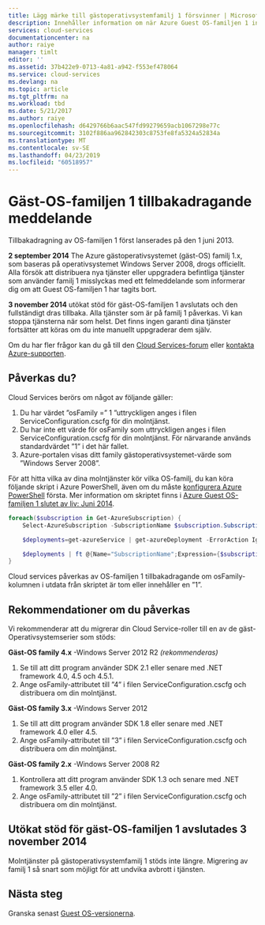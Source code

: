 ```yaml
---
title: Lägg märke till gästoperativsystemfamilj 1 försvinner | Microsoft Docs
description: Innehåller information om när Azure Guest OS-familjen 1 indragningen har hänt och hur du avgör om du påverkas
services: cloud-services
documentationcenter: na
author: raiye
manager: timlt
editor: ''
ms.assetid: 37b422e9-0713-4a81-a942-f553ef478064
ms.service: cloud-services
ms.devlang: na
ms.topic: article
ms.tgt_pltfrm: na
ms.workload: tbd
ms.date: 5/21/2017
ms.author: raiye
ms.openlocfilehash: d6429766b6aac547fd99279659acb1067298e77c
ms.sourcegitcommit: 3102f886aa962842303c8753fe8fa5324a52834a
ms.translationtype: MT
ms.contentlocale: sv-SE
ms.lasthandoff: 04/23/2019
ms.locfileid: "60518957"
---
```

# <a name="guest-os-family-1-retirement-notice"></a>Gäst-OS-familjen 1 tillbakadragande meddelande
Tillbakadragning av OS-familjen 1 först lanserades på den 1 juni 2013.

**2 september 2014** The Azure gästoperativsystemet (gäst-OS) familj 1.x, som baseras på operativsystemet Windows Server 2008, drogs officiellt. Alla försök att distribuera nya tjänster eller uppgradera befintliga tjänster som använder familj 1 misslyckas med ett felmeddelande som informerar dig om att Guest OS-familjen 1 har tagits bort.

**3 november 2014** utökat stöd för gäst-OS-familjen 1 avslutats och den fullständigt dras tillbaka. Alla tjänster som är på familj 1 påverkas. Vi kan stoppa tjänsterna när som helst. Det finns ingen garanti dina tjänster fortsätter att köras om du inte manuellt uppgraderar dem själv.

Om du har fler frågor kan du gå till den [Cloud Services-forum](https://social.msdn.microsoft.com/Forums/home?forum=windowsazuredevelopment&filter=alltypes&sort=lastpostdesc) eller [kontakta Azure-supporten](https://azure.microsoft.com/support/options/).

## <a name="are-you-affected"></a>Påverkas du?
Cloud Services berörs om något av följande gäller:

1. Du har värdet ”osFamily =” 1 ”uttryckligen anges i filen ServiceConfiguration.cscfg för din molntjänst.
2. Du har inte ett värde för osFamily som uttryckligen anges i filen ServiceConfiguration.cscfg för din molntjänst. För närvarande används standardvärdet ”1” i det här fallet.
3. Azure-portalen visas ditt family gästoperativsystemet-värde som ”Windows Server 2008”.

För att hitta vilka av dina molntjänster kör vilka OS-familj, du kan köra följande skript i Azure PowerShell, även om du måste [konfigurera Azure PowerShell](/powershell/azureps-cmdlets-docs) första. Mer information om skriptet finns i [Azure Guest OS-familjen 1 slutet av liv: Juni 2014](https://blogs.msdn.com/b/ryberry/archive/2014/04/02/azure-guest-os-family-1-end-of-life-june-2014.aspx).

```Powershell
foreach($subscription in Get-AzureSubscription) {
    Select-AzureSubscription -SubscriptionName $subscription.SubscriptionName

    $deployments=get-azureService | get-azureDeployment -ErrorAction Ignore | where {$_.SdkVersion -NE ""}

    $deployments | ft @{Name="SubscriptionName";Expression={$subscription.SubscriptionName}}, ServiceName, SdkVersion, Slot, @{Name="osFamily";Expression={(select-xml -content $_.configuration -xpath "/ns:ServiceConfiguration/@osFamily" -namespace $namespace).node.value }}, osVersion, Status, URL
}
```

Cloud services påverkas av OS-familjen 1 tillbakadragande om osFamily-kolumnen i utdata från skriptet är tom eller innehåller en ”1”.

## <a name="recommendations-if-you-are-affected"></a>Rekommendationer om du påverkas
Vi rekommenderar att du migrerar din Cloud Service-roller till en av de gäst-Operativsystemserier som stöds:

**Gäst-OS family 4.x** -Windows Server 2012 R2 *(rekommenderas)*

1. Se till att ditt program använder SDK 2.1 eller senare med .NET framework 4.0, 4.5 och 4.5.1.
2. Ange osFamily-attributet till ”4” i filen ServiceConfiguration.cscfg och distribuera om din molntjänst.

**Gäst-OS family 3.x** -Windows Server 2012

1. Se till att ditt program använder SDK 1.8 eller senare med .NET framework 4.0 eller 4.5.
2. Ange osFamily-attributet till ”3” i filen ServiceConfiguration.cscfg och distribuera om din molntjänst.

**Gäst-OS family 2.x** -Windows Server 2008 R2

1. Kontrollera att ditt program använder SDK 1.3 och senare med .NET framework 3.5 eller 4.0.
2. Ange osFamily-attributet till ”2” i filen ServiceConfiguration.cscfg och distribuera om din molntjänst.

## <a name="extended-support-for-guest-os-family-1-ended-nov-3-2014"></a>Utökat stöd för gäst-OS-familjen 1 avslutades 3 november 2014
Molntjänster på gästoperativsystemfamilj 1 stöds inte längre. Migrering av familj 1 så snart som möjligt för att undvika avbrott i tjänsten.  

## <a name="next-steps"></a>Nästa steg
Granska senast [Guest OS-versionerna](cloud-services-guestos-update-matrix.md).

